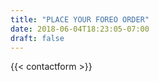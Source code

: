 ```yaml
---
title: "PLACE YOUR FOREO ORDER"
date: 2018-06-04T18:23:05-07:00
draft: false
---
```


{{< contactform >}}
